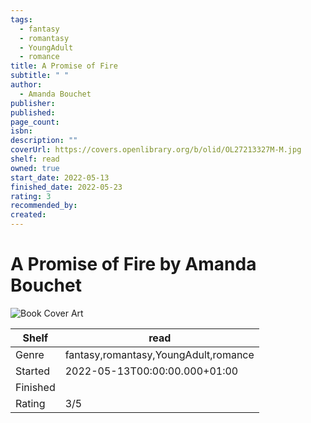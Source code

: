 ```yaml
---
tags:
  - fantasy
  - romantasy
  - YoungAdult
  - romance
title: A Promise of Fire
subtitle: " "
author:
  - Amanda Bouchet
publisher: 
published: 
page_count: 
isbn: 
description: ""
coverUrl: https://covers.openlibrary.org/b/olid/OL27213327M-M.jpg
shelf: read
owned: true
start_date: 2022-05-13
finished_date: 2022-05-23
rating: 3
recommended_by: 
created: 
---
```


# A Promise of Fire by Amanda Bouchet

![Book Cover Art](https://covers.openlibrary.org/b/olid/OL27213327M-M.jpg)

| Shelf | read |
| --- | --- |
| Genre | fantasy,romantasy,YoungAdult,romance |
| Started | 2022-05-13T00:00:00.000+01:00 |
| Finished |  |
| Rating | 3/5 |

